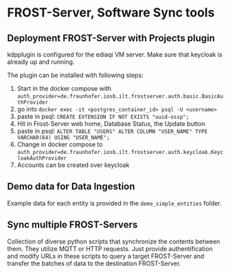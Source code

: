 # FROST-Server, Software Sync tools

## Deployment FROST-Server with Projects plugin
kdpplugin is configured for the ediaqi VM server. Make sure that keycloak is already up and running.

The plugin can be installed with following steps:

1. Start in the docker compose with `auth_provider=de.fraunhofer.iosb.ilt.frostserver.auth.basic.BasicAuthProvider`
2. go into `docker exec -it <postgres_container_id> psql -U <username>`
3. paste in psql: `CREATE EXTENSION IF NOT EXISTS "uuid-ossp";`
4. Hit in Frost-Server web home, Database Status, the Update button
5. paste in psql: `ALTER TABLE "USERS" ALTER COLUMN "USER_NAME" TYPE VARCHAR(64) USING "USER_NAME";`
6. Change in docker compose to `auth_provider=de.fraunhofer.iosb.ilt.frostserver.auth.keycloak.KeycloakAuthProvider`
7. Accounts can be created over keycloak

## Demo data for Data Ingestion
Example data for each entity is provided in the `demo_simple_entities` folder.

## Sync multiple FROST-Servers
Collection of diverse python scripts that synchronize the contents between them. They utilize MQTT or HTTP requests. Just provide authentification and modify URLs in these scripts to query a target FROST-Server and transfer the batches of data to the destination FROST-Server.